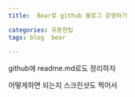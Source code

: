 ```yaml
---
title:  Bear로 github 블로그 운영하기

categories: 유용한팁 
tags: blog  bear
 
---
```


  
  
github에 readme.md로도 정리하자  
  
어떻게하면 되는지 스크린샷도 찍어서  
